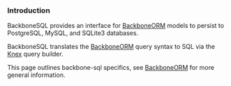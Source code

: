 ### Introduction

BackboneSQL provides an interface for [BackboneORM](/) models to persist to PostgreSQL, MySQL, and SQLite3 databases.

BackboneSQL translates the [BackboneORM](/) query syntax to SQL via the [Knex](http://knexjs.org/) query builder.

This page outlines backbone-sql specifics, see [BackboneORM](/) for more general information.
